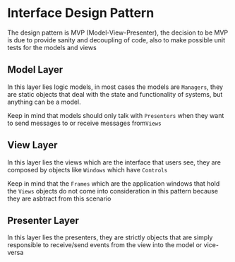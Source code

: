 # Interface Design Pattern
The design pattern is MVP (Model-View-Presenter), the
decision to be MVP is due to provide sanity and decoupling
of code, also to make possible unit tests for the 
models and views 


## Model Layer

In this layer lies logic models, in most cases the models
are `Managers`, they are static objects that deal with the
state and functionality of systems, but anything can be
a model.

Keep in mind that models should only talk with `Presenters`
when they want to send messages to or receive messages
from`Views`

## View Layer

In this layer lies the views which are the interface
that users see, they are composed by objects like `Windows`
which have `Controls`

Keep in mind that the `Frames` which are the application
windows that hold the `Views` objects do not come into
consideration in this pattern because they are asbtract
from this scenario


## Presenter Layer

In this layer lies the presenters, they are strictly
objects that are simply responsible to receive/send events
from the view into the model or vice-versa
